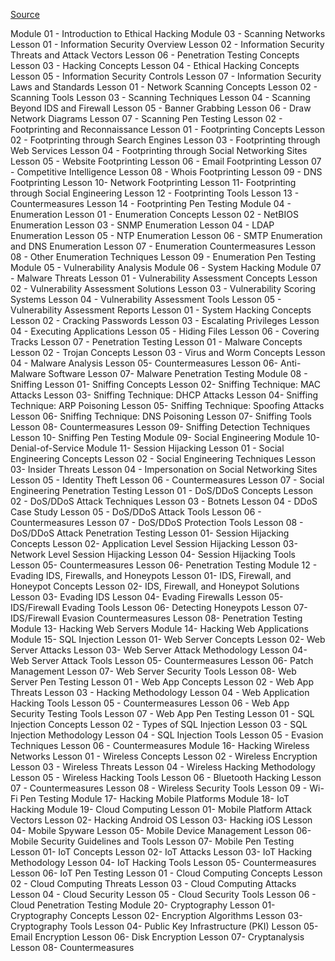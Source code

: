 ---
---

[Source](https://www.simplilearn.com/ice9/pdfs/agenda/CEH%20%28v12%29%20-%20Certified%20Ethical%20Hacker%20Training_UpdatedNEW.pdf)

Module 01 - Introduction to Ethical Hacking
Module 03 - Scanning Networks
Lesson 01 - Information Security Overview
Lesson 02 - Information Security Threats and Attack Vectors
Lesson 06 - Penetration Testing Concepts
Lesson 03 - Hacking Concepts
Lesson 04 - Ethical Hacking Concepts
Lesson 05 - Information Security Controls
Lesson 07 - Information Security Laws and Standards
Lesson 01 - Network Scanning Concepts
Lesson 02 - Scanning Tools
Lesson 03 - Scanning Techniques
Lesson 04 - Scanning Beyond IDS and Firewall
Lesson 05 - Banner Grabbing
Lesson 06 - Draw Network Diagrams
Lesson 07 - Scanning Pen Testing
Lesson 02 - Footprinting and Reconnaissance
Lesson 01 - Footprinting Concepts
Lesson 02 - Footprinting through Search Engines
Lesson 03 - Footprinting through Web Services
Lesson 04 - Footprinting through Social Networking Sites
Lesson 05 - Website Footprinting
Lesson 06 - Email Footprinting
Lesson 07 - Competitive Intelligence
Lesson 08 - Whois Footprinting
Lesson 09 - DNS Footprinting
Lesson 10- Network Footprinting
Lesson 11- Footprinting through Social Engineering
Lesson 12 - Footprinting Tools
Lesson 13 - Countermeasures
Lesson 14 - Footprinting Pen Testing
Module 04 - Enumeration
Lesson 01 - Enumeration Concepts
Lesson 02 - NetBIOS Enumeration
Lesson 03 - SNMP Enumeration
Lesson 04 - LDAP Enumeration
Lesson 05 - NTP Enumeration
Lesson 06 - SMTP Enumeration and DNS Enumeration
Lesson 07 - Enumeration Countermeasures
Lesson 08 - Other Enumeration Techniques
Lesson 09 - Enumeration Pen Testing
Module 05 - Vulnerability Analysis
Module 06 - System Hacking
Module 07 - Malware Threats
Lesson 01 - Vulnerability Assessment Concepts
Lesson 02 - Vulnerability Assessment Solutions
Lesson 03 - Vulnerability Scoring Systems
Lesson 04 - Vulnerability Assessment Tools
Lesson 05 - Vulnerability Assessment Reports
Lesson 01 - System Hacking Concepts
Lesson 02 - Cracking Passwords
Lesson 03 - Escalating Privileges
Lesson 04 - Executing Applications
Lesson 05 - Hiding Files
Lesson 06 - Covering Tracks
Lesson 07 - Penetration Testing
Lesson 01 - Malware Concepts
Lesson 02 - Trojan Concepts
Lesson 03 - Virus and Worm Concepts
Lesson 04 - Malware Analysis
Lesson 05- Countermeasures
Lesson 06- Anti-Malware Software
Lesson 07- Malware Penetration Testing
Module 08 - Sniffing
Lesson 01- Sniffing Concepts
Lesson 02- Sniffing Technique: MAC Attacks
Lesson 03- Sniffing Technique: DHCP Attacks
Lesson 04- Sniffing Technique: ARP Poisoning
Lesson 05- Sniffing Technique: Spoofing Attacks
Lesson 06- Sniffing Technique: DNS Poisoning
Lesson 07- Sniffing Tools
Lesson 08- Countermeasures
Lesson 09- Sniffing Detection Techniques
Lesson 10- Sniffing Pen Testing
Module 09- Social Engineering
Module 10- Denial-of-Service
Module 11- Session Hijacking
Lesson 01 - Social Engineering Concepts
Lesson 02 - Social Engineering Techniques
Lesson 03- Insider Threats
Lesson 04 - Impersonation on Social Networking Sites
Lesson 05 - Identity Theft
Lesson 06 - Countermeasures
Lesson 07 - Social Engineering Penetration Testing
Lesson 01 - DoS/DDoS Concepts
Lesson 02 - DoS/DDoS Attack Techniques
Lesson 03 - Botnets
Lesson 04 - DDoS Case Study
Lesson 05 - DoS/DDoS Attack Tools
Lesson 06 - Countermeasures
Lesson 07 - DoS/DDoS Protection Tools
Lesson 08 - DoS/DDoS Attack Penetration Testing
Lesson 01- Session Hijacking Concepts
Lesson 02- Application Level Session Hijacking
Lesson 03- Network Level Session Hijacking
Lesson 04- Session Hijacking Tools
Lesson 05- Countermeasures
Lesson 06- Penetration Testing
Module 12 - Evading IDS, Firewalls, and Honeypots
Lesson 01- IDS, Firewall, and Honeypot Concepts
Lesson 02- IDS, Firewall, and Honeypot Solutions
Lesson 03- Evading IDS
Lesson 04- Evading Firewalls
Lesson 05- IDS/Firewall Evading Tools
Lesson 06- Detecting Honeypots
Lesson 07- IDS/Firewall Evasion Countermeasures
Lesson 08- Penetration Testing
Module 13- Hacking Web Servers
Module 14- Hacking Web Applications
Module 15- SQL Injection
Lesson 01- Web Server Concepts
Lesson 02- Web Server Attacks
Lesson 03- Web Server Attack Methodology
Lesson 04- Web Server Attack Tools
Lesson 05- Countermeasures
Lesson 06- Patch Management
Lesson 07- Web Server Security Tools
Lesson 08- Web Server Pen Testing
Lesson 01 - Web App Concepts
Lesson 02 - Web App Threats
Lesson 03 - Hacking Methodology
Lesson 04 - Web Application Hacking Tools
Lesson 05 - Countermeasures
Lesson 06 - Web App Security Testing Tools
Lesson 07 - Web App Pen Testing
Lesson 01 - SQL Injection Concepts
Lesson 02 - Types of SQL Injection
Lesson 03 - SQL Injection Methodology
Lesson 04 - SQL Injection Tools
Lesson 05 - Evasion Techniques
Lesson 06 - Countermeasures
Module 16- Hacking Wireless Networks
Lesson 01 - Wireless Concepts
Lesson 02 - Wireless Encryption
Lesson 03 - Wireless Threats
Lesson 04 - Wireless Hacking Methodology
Lesson 05 - Wireless Hacking Tools
Lesson 06 - Bluetooth Hacking
Lesson 07 - Countermeasures
Lesson 08 - Wireless Security Tools
Lesson 09 - Wi-Fi Pen Testing
Module 17- Hacking Mobile Platforms
Module 18- IoT Hacking
Module 19- Cloud Computing
Lesson 01- Mobile Platform Attack Vectors
Lesson 02- Hacking Android OS
Lesson 03- Hacking iOS
Lesson 04- Mobile Spyware
Lesson 05- Mobile Device Management
Lesson 06- Mobile Security Guidelines and Tools
Lesson 07- Mobile Pen Testing
Lesson 01- IoT Concepts
Lesson 02- IoT Attacks
Lesson 03- IoT Hacking Methodology
Lesson 04- IoT Hacking Tools
Lesson 05- Countermeasures
Lesson 06- IoT Pen Testing
Lesson 01 - Cloud Computing Concepts
Lesson 02 - Cloud Computing Threats
Lesson 03 - Cloud Computing Attacks
Lesson 04 - Cloud Security
Lesson 05 - Cloud Security Tools
Lesson 06 - Cloud Penetration Testing
Module 20- Cryptography
Lesson 01- Cryptography Concepts
Lesson 02- Encryption Algorithms
Lesson 03- Cryptography Tools
Lesson 04- Public Key Infrastructure (PKI)
Lesson 05- Email Encryption
Lesson 06- Disk Encryption
Lesson 07- Cryptanalysis
Lesson 08- Countermeasures
